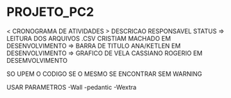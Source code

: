 # PROJETO_PC2

< CRONOGRAMA DE ATIVIDADES > 
   DESCRICAO                                 RESPONSAVEL                           STATUS
=> LEITURA DOS ARQUIVOS .CSV                 CRISTIAM MACHADO                      EM DESENVOLVIMENTO
=> BARRA DE TITULO                           ANA/KETLEN                            EM DESENVOLVIMENTO
=> GRAFICO DE VELA                           CASSIANO ROGERIO                      EM DESEMVOLVIMENTO


SO UPEM O CODIGO SE O MESMO SE ENCONTRAR SEM WARNING


USAR PARAMETROS -Wall -pedantic -Wextra
